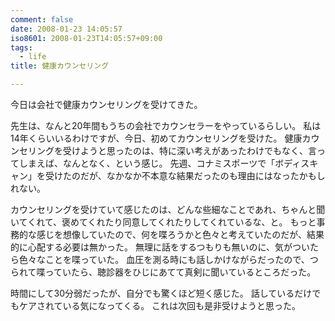 ```yaml
---
comment: false
date: 2008-01-23 14:05:57
iso8601: 2008-01-23T14:05:57+09:00
tags:
  - life
title: 健康カウンセリング

---
```


今日は会社で健康カウンセリングを受けてきた。

先生は、なんと20年間もうちの会社でカウンセラーをやっているらしい。
私は14年くらいいるわけですが、今日、初めてカウンセリングを受けた。
健康カウンセリングを受けようと思ったのは、特に深い考えがあったわけでもなく、言ってしまえば、なんとなく、という感じ。
先週、コナミスポーツで「ボディスキャン」を受けたのだが、なかなか不本意な結果だったのも理由にはなったかもしれない。

カウンセリングを受けていて感じたのは、どんな些細なことであれ、ちゃんと聞いてくれて、褒めてくれたり同意してくれたりしてくれているな、と。
もっと事務的な感じを想像していたので、何を喋ろうかと色々と考えていたのだが、結果的に心配する必要は無かった。
無理に話をするつもりも無いのに、気がついたら色々なことを喋っていた。
血圧を測る時にも話しかけながらだったので、つられて喋っていたら、聴診器をひじにあてて真剣に聞いているところだった。

時間にして30分弱だったが、自分でも驚くほど短く感じた。
話しているだけでもケアされている気になってくる。
これは次回も是非受けようと思った。
